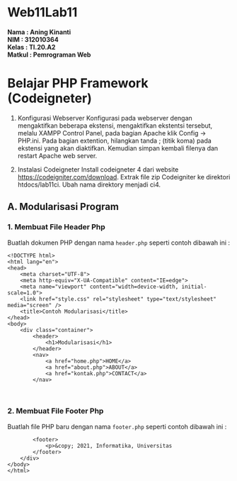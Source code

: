 # Web11Lab11

**Nama    : Aning Kinanti** <br>
**NIM     : 312010364** <br>
**Kelas   : TI.20.A2** <br>
**Matkul  : Pemrograman Web** <br>

# Belajar PHP Framework (Codeigneter)
1. Konfigurasi Webserver
Konfigurasi pada webserver dengan mengaktifkan beberapa ekstensi, mengaktifkan ekstentsi tersebut, melalu XAMPP Control Panel, pada bagian Apache klik Config -> PHP.ini. Pada bagian extention, hilangkan tanda ; (titik koma) pada ekstensi yang akan diaktifkan. Kemudian simpan kembali filenya dan restart Apache web server.

2. Instalasi Codeigneter 
Install codeigneter 4 dari website https://codeigniter.com/download.
Extrak file zip Codeigniter ke direktori htdocs/lab11ci.
Ubah nama direktory menjadi ci4.

## A. Modularisasi Program
### 1. Membuat File Header Php
Buatlah dokumen PHP dengan nama `header.php` seperti contoh dibawah ini : <br>
```
<!DOCTYPE html>
<html lang="en">
<head>
    <meta charset="UTF-8">
    <meta http-equiv="X-UA-Compatible" content="IE=edge">
    <meta name="viewport" content="width=device-width, initial-scale=1.0">
    <link href="style.css" rel="stylesheet" type="text/stylesheet" media="screen" />
    <title>Contoh Modularisasi</title>
</head>
<body>
    <div class="container">
        <header>
            <h1>Modularisasi</h1>
        </header>
        <nav>
            <a href="home.php">HOME</a>
            <a href="about.php">ABOUT</a>
            <a href="kontak.php">CONTACT</a>
        </nav>
```
<br>

### 2. Membuat File Footer Php
Buatlah file PHP baru dengan nama `footer.php` seperti contoh dibawah ini : <br>
```
        <footer>
            <p>&copy; 2021, Informatika, Universitas 
        </footer>
    </div>
</body>
</html>
```
<br>